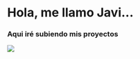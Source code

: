 # Hola, me llamo Javi...


### Aqui iré subiendo mis proyectos

![]([https://drive.google.com/file/d/1qVMvoK0iSNr2NWaX8UsixTXTlR1GHoso/view?usp=share_link](https://drive.google.com/file/d/1qVMvoK0iSNr2NWaX8UsixTXTlR1GHoso/view?usp=share_link))
<!---
Pekman76/Pekman76 is a ✨ special ✨ repository because its `README.md` (this file) appears on your GitHub profile.
You can click the Preview link to take a look at your changes.
--->
